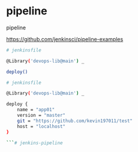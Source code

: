 # pipeline

pipeline

https://github.com/jenkinsci/pipeline-examples

```bash
# jenkinsfile

@Library('devops-lib@main') _

deploy()

```

```bash
# jenkinsfile

@Library('devops-lib@main') _

deploy {
    name = "app01"
    version = "master"
    git = "https://github.com/kevin197011/test"
    host = "localhost"
}

```# jenkins-pipeline
